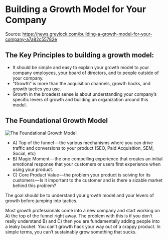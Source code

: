 # Building a Growth Model for Your Company

Source: https://news.greylock.com/building-a-growth-model-for-your-company-a7a82c55782e

## The Key Principles to building a growth model:

- It should be simple and easy to explain your growth model to your company employees, your board of directors, and to people outside of your company.
- “Growth” is more than the acquisition channels, growth hacks, and growth tactics you use.
- Growth in the broadest sense is about understanding your company’s specific levers of growth and building an organization around this model.

## The Foundational Growth Model

![The Foundational Growth Model](https://cdn-images-1.medium.com/max/1600/0*HfWTAsRg5-auvc8I.)

- A) Top of the funnel — the various mechanisms where you can drive traffic and conversions to your product (SEO, Paid Acquisition, SEM, Social, etc)
- B) Magic Moment — the one compelling experience that creates an initial emotional response that your customers or users first experience when using your product.
- C) Core Product Value — the problem your product is solving for its customers — Is it important to the customer and is there a sizable market behind this problem?

The goal should be to understand your growth model and your levers of growth before jumping into tactics.

Most growth professionals come into a new company and start working on A) the top of the funnel right away. The problem with this is if you don't really understand B) and C) then you are fundamentally adding people into a leaky bucket. You can’t growth hack your way out of a crappy product. In simple terms, you can’t sustainably grow something that sucks.

